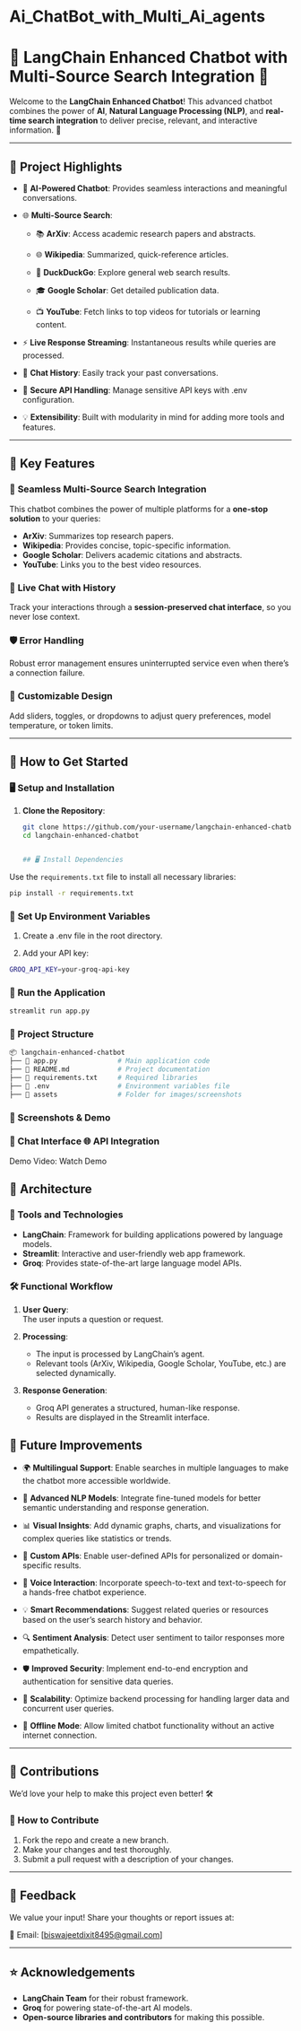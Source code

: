 # Ai_ChatBot_with_Multi_Ai_agents


# 🔎 LangChain Enhanced Chatbot with Multi-Source Search Integration 🚀  

Welcome to the **LangChain Enhanced Chatbot**! This advanced chatbot combines the power of **AI**, **Natural Language Processing (NLP)**, and **real-time search integration** to deliver precise, relevant, and interactive information. 🌟  

---

## 🎯 Project Highlights  

- 🤖 **AI-Powered Chatbot**: Provides seamless interactions and meaningful conversations.
  
- 🌐 **Multi-Source Search**:

  - 📚 **ArXiv**: Access academic research papers and abstracts.
 
  - 🌐 **Wikipedia**: Summarized, quick-reference articles.

  - 🦆 **DuckDuckGo**: Explore general web search results.

  - 🎓 **Google Scholar**: Get detailed publication data.
   
  - 📺 **YouTube**: Fetch links to top videos for tutorials or learning content.
  
- ⚡ **Live Response Streaming**: Instantaneous results while queries are processed.
 
- 💬 **Chat History**: Easily track your past conversations.
  
- 🔑 **Secure API Handling**: Manage sensitive API keys with .env configuration.

- 💡 **Extensibility**: Built with modularity in mind for adding more tools and features.  

---

## 🌟 Key Features  

### 🤝 **Seamless Multi-Source Search Integration**  
This chatbot combines the power of multiple platforms for a **one-stop solution** to your queries:  
- **ArXiv**: Summarizes top research papers.  
- **Wikipedia**: Provides concise, topic-specific information.  
- **Google Scholar**: Delivers academic citations and abstracts.  
- **YouTube**: Links you to the best video resources.  

### 📜 **Live Chat with History**  
Track your interactions through a **session-preserved chat interface**, so you never lose context.  

### 🛡️ **Error Handling**  
Robust error management ensures uninterrupted service even when there’s a connection failure.  

### 🎨 **Customizable Design**  
Add sliders, toggles, or dropdowns to adjust query preferences, model temperature, or token limits.  

---

## 🚀 How to Get Started  

### 🖥️ **Setup and Installation**  

1. **Clone the Repository**:  
   ```bash
   git clone https://github.com/your-username/langchain-enhanced-chatbot.git
   cd langchain-enhanced-chatbot


   ## 🖥️ Install Dependencies  

Use the `requirements.txt` file to install all necessary libraries:  

```bash
pip install -r requirements.txt
```

### 🔑 **Set Up Environment Variables**
1. Create a .env file in the root directory.

2. Add your API key:

```bash
GROQ_API_KEY=your-groq-api-key
```
### 🚀 Run the Application

```bash
streamlit run app.py
```

### 📂 Project Structure
```bash
📦 langchain-enhanced-chatbot
├── 📄 app.py               # Main application code
├── 📄 README.md            # Project documentation
├── 📄 requirements.txt     # Required libraries
├── 📄 .env                 # Environment variables file
├── 📂 assets               # Folder for images/screenshots

```
### 📸 Screenshots & Demo

### 🌟 Chat Interface	🌐 API Integration
Demo Video: Watch Demo


## 🧠 Architecture  

### 🔧 Tools and Technologies  
- **LangChain**: Framework for building applications powered by language models.  
- **Streamlit**: Interactive and user-friendly web app framework.  
- **Groq**: Provides state-of-the-art large language model APIs.  

### 🛠️ Functional Workflow  

1. **User Query**:  
   The user inputs a question or request.  

2. **Processing**:  
   - The input is processed by LangChain’s agent.  
   - Relevant tools (ArXiv, Wikipedia, Google Scholar, YouTube, etc.) are selected dynamically.  

3. **Response Generation**:  
   - Groq API generates a structured, human-like response.  
   - Results are displayed in the Streamlit interface.  



## 🔮 Future Improvements  

- 🌍 **Multilingual Support**: Enable searches in multiple languages to make the chatbot more accessible worldwide.
  
- 🧠 **Advanced NLP Models**: Integrate fine-tuned models for better semantic understanding and response generation.
  
- 📊 **Visual Insights**: Add dynamic graphs, charts, and visualizations for complex queries like statistics or trends.
   
- 🔧 **Custom APIs**: Enable user-defined APIs for personalized or domain-specific results.
  
- 🤖 **Voice Interaction**: Incorporate speech-to-text and text-to-speech for a hands-free chatbot experience.
  
- 💡 **Smart Recommendations**: Suggest related queries or resources based on the user’s search history and behavior.
  
- 🔍 **Sentiment Analysis**: Detect user sentiment to tailor responses more empathetically.
 
- 🛡️ **Improved Security**: Implement end-to-end encryption and authentication for sensitive data queries.
 
- 🚀 **Scalability**: Optimize backend processing for handling larger data and concurrent user queries.

- 💾 **Offline Mode**: Allow limited chatbot functionality without an active internet connection.  
 

---

## 🙌 Contributions  

We’d love your help to make this project even better! 🛠️  

### 🤝 How to Contribute  

1. Fork the repo and create a new branch.  
2. Make your changes and test thoroughly.  
3. Submit a pull request with a description of your changes.  

---

## 💬 Feedback  

We value your input! Share your thoughts or report issues at:  

📧 Email: [biswajeetdixit8495@gmail.com]  

---

## ⭐ Acknowledgements  

- **LangChain Team** for their robust framework.  
- **Groq** for powering state-of-the-art AI models.  
- **Open-source libraries and contributors** for making this possible.  

